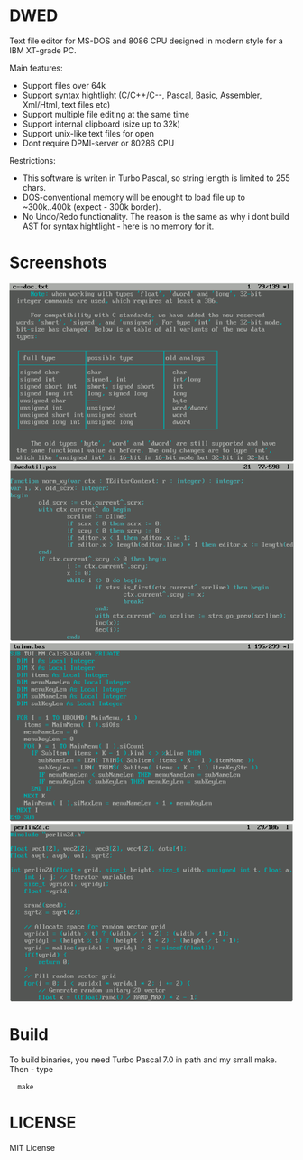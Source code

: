# DWED

Text file editor for MS-DOS and 8086 CPU designed in modern style for a IBM XT-grade PC.

Main features:

* Support files over 64k
* Support syntax hightlight (C/C++/C--, Pascal, Basic, Assembler, Xml/Html, text files etc)
* Support multiple file editing at the same time
* Support internal clipboard (size up to 32k)
* Support unix-like text files for open
* Dont require DPMI-server or 80286 CPU

Restrictions:

* This software is writen in Turbo Pascal, so string length is limited to 255 chars.
* DOS-conventional memory will be enought to load file up to ~300k..400k (expect - 300k border).
* No Undo/Redo functionality. The reason is the same as why i dont build AST for syntax hightlight - here is no memory for it.

# Screenshots

![Image Screenshot - Txt syntax hightlighjt](https://github.com/DosWorld/dwed/raw/main/DWED-TXT.PNG)
![Image Screenshot - Pascal syntax hightlighjt](https://github.com/DosWorld/dwed/raw/main/DWED-PAS.PNG)
![Image Screenshot - Basic syntax hightlighjt](https://github.com/DosWorld/dwed/raw/main/DWED-BAS.PNG)
![Image Screenshot - C syntax hightlighjt](https://github.com/DosWorld/dwed/raw/main/DWED-C.PNG)

# Build

To build binaries, you need Turbo Pascal 7.0 in path and my small make. Then - type

      make

# LICENSE

MIT License
